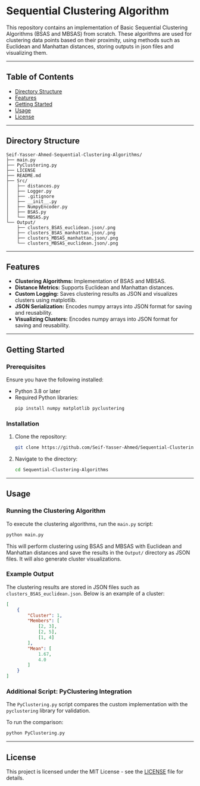 # Sequential Clustering Algorithm

This repository contains an implementation of Basic Sequential Clustering Algorithms (BSAS and MBSAS) from scratch. These algorithms are used for clustering data points based on their proximity, using methods such as Euclidean and Manhattan distances, storing outputs in json files and visualizing them.

---

## Table of Contents

- [Directory Structure](#directory-structure)
- [Features](#features)
- [Getting Started](#getting-started)
- [Usage](#usage)
- [License](#license)

---

## Directory Structure

```plaintext
Seif-Yasser-Ahmed-Sequential-Clustering-Algorithms/
├── main.py
├── PyClustering.py
├── LICENSE
├── README.md
├── Src/
│   ├── distances.py
│   ├── Logger.py
│   ├── .gitignore
│   ├── __init__.py
│   ├── NumpyEncoder.py
│   ├── BSAS.py
│   └── MBSAS.py
└── Output/
    ├── clusters_BSAS_euclidean.json/.png
    ├── clusters_BSAS_manhattan.json/.png
    ├── clusters_MBSAS_manhattan.json/.png
    └── clusters_MBSAS_euclidean.json/.png
```

---

## Features

- **Clustering Algorithms:** Implementation of BSAS and MBSAS.
- **Distance Metrics:** Supports Euclidean and Manhattan distances.
- **Custom Logging:** Saves clustering results as JSON and visualizes clusters using matplotlib.
- **JSON Serialization:** Encodes numpy arrays into JSON format for saving and reusability.
- **Visualizing Clusters:** Encodes numpy arrays into JSON format for saving and reusability.

---

## Getting Started

### Prerequisites

Ensure you have the following installed:

- Python 3.8 or later
- Required Python libraries:
  ```bash
  pip install numpy matplotlib pyclustering
  ```

### Installation

1. Clone the repository:
   ```bash
   git clone https://github.com/Seif-Yasser-Ahmed/Sequential-Clustering-Algorithms.git
   ```
2. Navigate to the directory:
   ```bash
   cd Sequential-Clustering-Algorithms
   ```

---

## Usage

### Running the Clustering Algorithm

To execute the clustering algorithms, run the `main.py` script:

```bash
python main.py
```

This will perform clustering using BSAS and MBSAS with Euclidean and Manhattan distances and save the results in the `Output/` directory as JSON files. It will also generate cluster visualizations.

### Example Output

The clustering results are stored in JSON files such as `clusters_BSAS_euclidean.json`. Below is an example of a cluster:

```json
[
    {
        "Cluster": 1,
        "Members": [
            [2, 3],
            [2, 5],
            [1, 4]
        ],
        "Mean": [
            1.67,
            4.0
        ]
    }
]
```

### Additional Script: PyClustering Integration

The `PyClustering.py` script compares the custom implementation with the `pyclustering` library for validation.

To run the comparison:
```bash
python PyClustering.py
```

---

## License

This project is licensed under the MIT License - see the [LICENSE](LICENSE) file for details.

